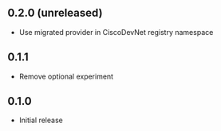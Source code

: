 ## 0.2.0 (unreleased)

- Use migrated provider in CiscoDevNet registry namespace

## 0.1.1

- Remove optional experiment

## 0.1.0

- Initial release
